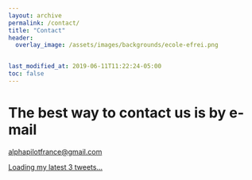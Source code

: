 ```yaml
---
layout: archive
permalink: /contact/
title: "Contact"
header:
  overlay_image: /assets/images/backgrounds/ecole-efrei.png


last_modified_at: 2019-06-11T11:22:24-05:00
toc: false
---
```


# The best way to contact us is by e-mail
alphapilotfrance@gmail.com  

<a class="twitter-timeline" href="https://twitter.com/thomaxarstens" data-tweet-limit="3">Loading my latest 3 tweets...</a> <script async src="https://platform.twitter.com/widgets.js" charset="utf-8"></script>

